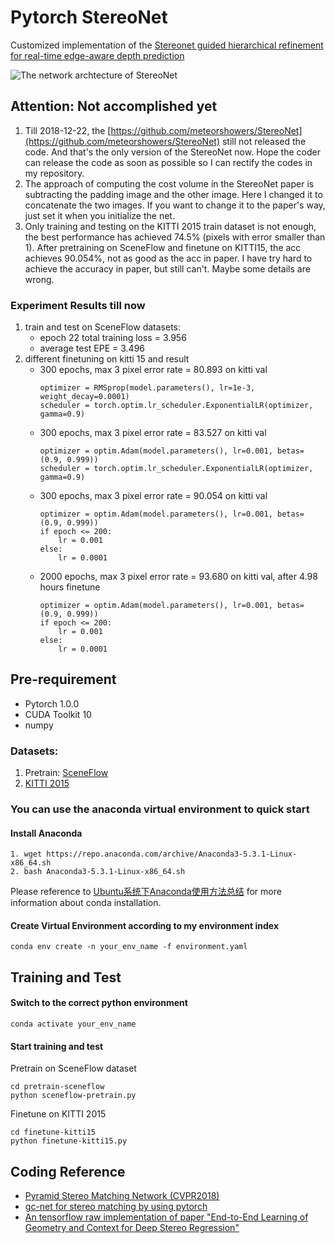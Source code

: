 # Pytorch StereoNet
Customized implementation of the [Stereonet guided hierarchical refinement for real-time edge-aware depth prediction](http://openaccess.thecvf.com/content_ECCV_2018/papers/Sameh_Khamis_StereoNet_Guided_Hierarchical_ECCV_2018_paper.pdf)

![The network archtecture of StereoNet](https://raw.githubusercontent.com/zhixuanli/StereoNet/master/stereo-net-structure.png)

## Attention: Not accomplished yet
1. Till 2018-12-22, the [https://github.com/meteorshowers/StereoNet](https://github.com/meteorshowers/StereoNet) still not released the code.
And that's the only version of the StereoNet now.
Hope the coder can release the code as soon as possible so I can rectify the codes in my repository. 
2. The approach of computing the cost volume in the StereoNet paper is subtracting the padding image and the other image. Here I changed it to concatenate the two images. If you want to change it to the paper's way, just set it when you initialize the net.
3. Only training and testing on the KITTI 2015 train dataset is not enough, the best performance has achieved 74.5% (pixels with error smaller than 1). After pretraining on SceneFlow and finetune on KITTI15, the acc achieves 90.054%, not as good as the acc in paper. I have try hard to achieve the accuracy in paper, but still can't. Maybe some details are wrong. 
 

### Experiment Results till now
1. train and test on SceneFlow datasets:
    + epoch 22 total training loss = 3.956
    + average test EPE = 3.496
2. different finetuning on kitti 15 and result
    + 300 epochs, max 3 pixel error rate = 80.893 on kitti val 
        ```
        optimizer = RMSprop(model.parameters(), lr=1e-3, weight_decay=0.0001)
        scheduler = torch.optim.lr_scheduler.ExponentialLR(optimizer, gamma=0.9)
        ```
    + 300 epochs, max 3 pixel error rate = 83.527 on kitti val 
        ```
        optimizer = optim.Adam(model.parameters(), lr=0.001, betas=(0.9, 0.999))
        scheduler = torch.optim.lr_scheduler.ExponentialLR(optimizer, gamma=0.9)
        ```
    + 300 epochs, max 3 pixel error rate = 90.054 on kitti val 
        ```
        optimizer = optim.Adam(model.parameters(), lr=0.001, betas=(0.9, 0.999))
        if epoch <= 200:
            lr = 0.001
        else:
            lr = 0.0001    
        ```
    + 2000 epochs, max 3 pixel error rate = 93.680 on kitti val, after 4.98 hours finetune 
        ```
        optimizer = optim.Adam(model.parameters(), lr=0.001, betas=(0.9, 0.999))
        if epoch <= 200:
            lr = 0.001
        else:
            lr = 0.0001    
        ```

## Pre-requirement
+ Pytorch 1.0.0
+ CUDA Toolkit 10
+ numpy

### Datasets:
1. Pretrain: [SceneFlow](https://lmb.informatik.uni-freiburg.de/resources/datasets/SceneFlowDatasets.en.html)
2. [KITTI 2015](http://www.cvlibs.net/datasets/kitti/eval_scene_flow.php?benchmark=stereo)

### You can use the anaconda virtual environment to quick start

#### Install Anaconda
```
1. wget https://repo.anaconda.com/archive/Anaconda3-5.3.1-Linux-x86_64.sh
2. bash Anaconda3-5.3.1-Linux-x86_64.sh
```

Please reference to [Ubuntu系统下Anaconda使用方法总结](https://www.cnblogs.com/QingHuan/p/9987069.html) for more information about conda installation.

#### Create Virtual Environment according to my environment index 
```
conda env create -n your_env_name -f environment.yaml
```

## Training and Test
#### Switch to the correct python environment
```
conda activate your_env_name
```

#### Start training and test
Pretrain on SceneFlow dataset
```
cd pretrain-sceneflow
python sceneflow-pretrain.py
```

Finetune on KITTI 2015
```
cd finetune-kitti15
python finetune-kitti15.py
```

## Coding Reference
+ [Pyramid Stereo Matching Network (CVPR2018)](https://github.com/JiaRenChang/PSMNet)
+ [gc-net for stereo matching by using pytorch](https://github.com/zyf12389/GC-Net)
+ [An tensorflow raw implementation of paper "End-to-End Learning of Geometry and Context for Deep Stereo Regression"](https://github.com/liuruijin17/GCNet-tensorflow)
